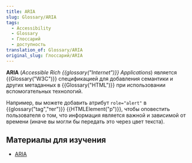 ```yaml
---
title: ARIA
slug: Glossary/ARIA
tags:
  - Accessibility
  - Glossary
  - Глоссарий
  - доступность
translation_of: Glossary/ARIA
original_slug: Глоссарий/ARIA
---
```

**ARIA** (_Accessible Rich {{glossary("Internet")}} Applications_) является {{Glossary("W3C")}} спецификацией для добавления семантики и других метаданных в {{Glossary("HTML")}} при использовании вспомогательных технологий.

Например, вы можете добавить атрибут `role="alert"` в {{glossary("tag","тег")}} {{HTMLElement("p")}}, чтобы оповестить пользователя о том, что информация является важной и зависимой от времени (иначе вы могли бы передать это через цвет текста).

## Материалы для изучения

- [ARIA](/ru/docs/Web/Accessibility/ARIA)
